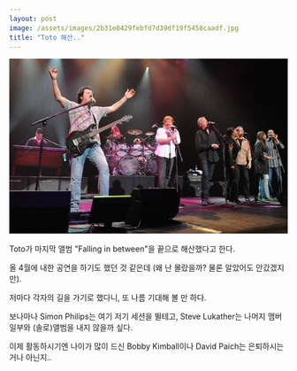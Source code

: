 ```yaml
---
layout: post
image: /assets/images/2b31e0429febfd7d39df19f5458caadf.jpg
title: "Toto 해산.."
---
```


![image](/assets/images/2b31e0429febfd7d39df19f5458caadf.jpg)

Toto가 마지막 앨범 "Falling in between"을 끝으로 해산했다고 한다.

올 4월에 내한 공연을 하기도 했던 것 같은데 (왜 난 몰랐을까? 물론 알았어도 안갔겠지만).

저마다 각자의 길을 가기로 했다니, 또 나름 기대해 볼 만 하다.

보나마나 Simon Philips는 여기 저기 세션을 뛸테고, Steve Lukather는 나머지 맴버 일부와 (솔로)앨범을 내지 않을까 싶다.

이제 활동하시기엔 나이가 많이 드신 Bobby Kimball이나 David Paich는 은퇴하시는 거나 아닌지..


